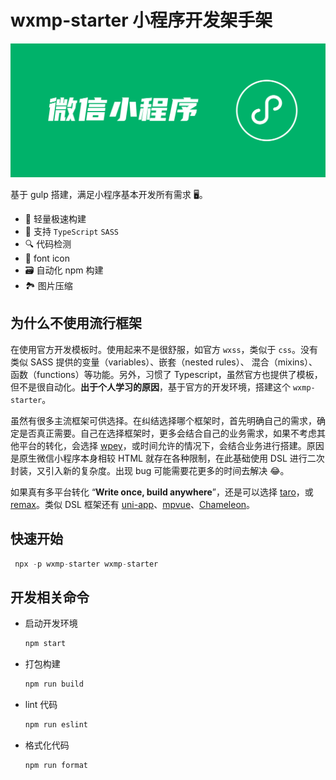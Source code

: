 # wxmp-starter 小程序开发架手架

![wxmp-starter](./gg.png)

基于 gulp 搭建，满足小程序基本开发所有需求 🖥。

- 🚀 轻量极速构建
- 🎨 支持 `TypeScript` `SASS`
- 🔍 代码检测
- 🎈 font icon
- 🗃 自动化 npm 构建
- 🏞 图片压缩

## 为什么不使用流行框架

在使用官方开发模板时。使用起来不是很舒服，如官方 `wxss`，类似于 `css`。没有类似 SASS 提供的变量（variables）、嵌套（nested rules）、 混合（mixins）、 函数（functions）等功能。另外，习惯了 Typescript，虽然官方也提供了模板，但不是很自动化。**出于个人学习的原因**，基于官方的开发环境，搭建这个 `wxmp-starter`。

虽然有很多主流框架可供选择。在纠结选择哪个框架时，首先明确自己的需求，确定是否真正需要。自己在选择框架时，更多会结合自己的业务需求，如果不考虑其他平台的转化，会选择 [wpey](https://github.com/Tencent/wepy)，或时间允许的情况下，会结合业务进行搭建。原因是原生微信小程序本身相较 HTML 就存在各种限制，在此基础使用 DSL 进行二次封装，又引入新的复杂度。出现 bug 可能需要花更多的时间去解决 😂。

如果真有多平台转化 “**Write once, build anywhere**”，还是可以选择 [taro](https://github.com/NervJS/taro)，或 [remax](https://github.com/remaxjs/remax)。类似 DSL 框架还有 [uni-app](https://github.com/dcloudio/uni-app)、[mpvue](https://github.com/Meituan-Dianping/mpvue)、[Chameleon](https://github.com/didi/chameleon)。

## 快速开始

```js
 npx -p wxmp-starter wxmp-starter
```

## 开发相关命令

- 启动开发环境

  ```js
  npm start
  ```

- 打包构建

  ```js
  npm run build
  ```

- lint 代码

  ```js
  npm run eslint
  ```

- 格式化代码

  ```js
  npm run format
  ```
